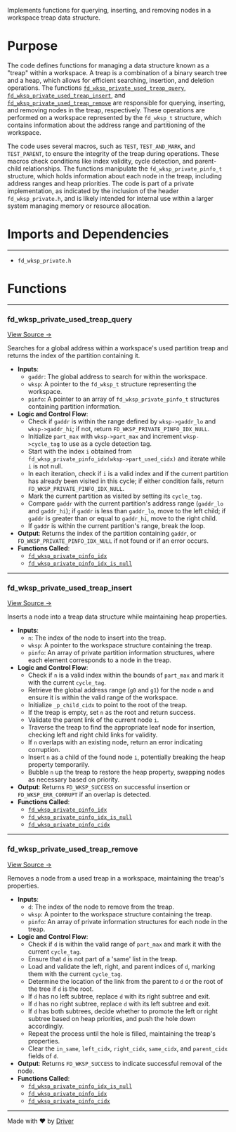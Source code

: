 <!--------------------------------------------------------------------------------->
<!-- IMPORTANT: This file is auto-generated by Driver (https://driver.ai). -------->
<!-- Manual edits may be overwritten on future commits. --------------------------->
<!--------------------------------------------------------------------------------->

Implements functions for querying, inserting, and removing nodes in a workspace treap data structure.

# Purpose
The code defines functions for managing a data structure known as a "treap" within a workspace. A treap is a combination of a binary search tree and a heap, which allows for efficient searching, insertion, and deletion operations. The functions [`fd_wksp_private_used_treap_query`](<#fd_wksp_private_used_treap_query>), [`fd_wksp_private_used_treap_insert`](<#fd_wksp_private_used_treap_insert>), and [`fd_wksp_private_used_treap_remove`](<#fd_wksp_private_used_treap_remove>) are responsible for querying, inserting, and removing nodes in the treap, respectively. These operations are performed on a workspace represented by the `fd_wksp_t` structure, which contains information about the address range and partitioning of the workspace.

The code uses several macros, such as `TEST`, `TEST_AND_MARK`, and `TEST_PARENT`, to ensure the integrity of the treap during operations. These macros check conditions like index validity, cycle detection, and parent-child relationships. The functions manipulate the `fd_wksp_private_pinfo_t` structure, which holds information about each node in the treap, including address ranges and heap priorities. The code is part of a private implementation, as indicated by the inclusion of the header `fd_wksp_private.h`, and is likely intended for internal use within a larger system managing memory or resource allocation.
# Imports and Dependencies

---
- `fd_wksp_private.h`


# Functions

---
### fd\_wksp\_private\_used\_treap\_query<!-- {{#callable:fd_wksp_private_used_treap_query}} -->
[View Source →](<../../../../../src/util/wksp/fd_wksp_used_treap.c#L3>)

Searches for a global address within a workspace's used partition treap and returns the index of the partition containing it.
- **Inputs**:
    - `gaddr`: The global address to search for within the workspace.
    - `wksp`: A pointer to the `fd_wksp_t` structure representing the workspace.
    - `pinfo`: A pointer to an array of `fd_wksp_private_pinfo_t` structures containing partition information.
- **Logic and Control Flow**:
    - Check if `gaddr` is within the range defined by `wksp->gaddr_lo` and `wksp->gaddr_hi`; if not, return `FD_WKSP_PRIVATE_PINFO_IDX_NULL`.
    - Initialize `part_max` with `wksp->part_max` and increment `wksp->cycle_tag` to use as a cycle detection tag.
    - Start with the index `i` obtained from `fd_wksp_private_pinfo_idx(wksp->part_used_cidx)` and iterate while `i` is not null.
    - In each iteration, check if `i` is a valid index and if the current partition has already been visited in this cycle; if either condition fails, return `FD_WKSP_PRIVATE_PINFO_IDX_NULL`.
    - Mark the current partition as visited by setting its `cycle_tag`.
    - Compare `gaddr` with the current partition's address range (`gaddr_lo` and `gaddr_hi`); if `gaddr` is less than `gaddr_lo`, move to the left child; if `gaddr` is greater than or equal to `gaddr_hi`, move to the right child.
    - If `gaddr` is within the current partition's range, break the loop.
- **Output**: Returns the index of the partition containing `gaddr`, or `FD_WKSP_PRIVATE_PINFO_IDX_NULL` if not found or if an error occurs.
- **Functions Called**:
    - [`fd_wksp_private_pinfo_idx`](<fd_wksp_private.h.md#fd_wksp_private_pinfo_idx>)
    - [`fd_wksp_private_pinfo_idx_is_null`](<fd_wksp_private.h.md#fd_wksp_private_pinfo_idx_is_null>)


---
### fd\_wksp\_private\_used\_treap\_insert<!-- {{#callable:fd_wksp_private_used_treap_insert}} -->
[View Source →](<../../../../../src/util/wksp/fd_wksp_used_treap.c#L41>)

Inserts a node into a treap data structure while maintaining heap properties.
- **Inputs**:
    - `n`: The index of the node to insert into the treap.
    - `wksp`: A pointer to the workspace structure containing the treap.
    - `pinfo`: An array of private partition information structures, where each element corresponds to a node in the treap.
- **Logic and Control Flow**:
    - Check if `n` is a valid index within the bounds of `part_max` and mark it with the current `cycle_tag`.
    - Retrieve the global address range (`g0` and `g1`) for the node `n` and ensure it is within the valid range of the workspace.
    - Initialize `_p_child_cidx` to point to the root of the treap.
    - If the treap is empty, set `n` as the root and return success.
    - Validate the parent link of the current node `i`.
    - Traverse the treap to find the appropriate leaf node for insertion, checking left and right child links for validity.
    - If `n` overlaps with an existing node, return an error indicating corruption.
    - Insert `n` as a child of the found node `i`, potentially breaking the heap property temporarily.
    - Bubble `n` up the treap to restore the heap property, swapping nodes as necessary based on priority.
- **Output**: Returns `FD_WKSP_SUCCESS` on successful insertion or `FD_WKSP_ERR_CORRUPT` if an overlap is detected.
- **Functions Called**:
    - [`fd_wksp_private_pinfo_idx`](<fd_wksp_private.h.md#fd_wksp_private_pinfo_idx>)
    - [`fd_wksp_private_pinfo_idx_is_null`](<fd_wksp_private.h.md#fd_wksp_private_pinfo_idx_is_null>)
    - [`fd_wksp_private_pinfo_cidx`](<fd_wksp_private.h.md#fd_wksp_private_pinfo_cidx>)


---
### fd\_wksp\_private\_used\_treap\_remove<!-- {{#callable:fd_wksp_private_used_treap_remove}} -->
[View Source →](<../../../../../src/util/wksp/fd_wksp_used_treap.c#L172>)

Removes a node from a used treap in a workspace, maintaining the treap's properties.
- **Inputs**:
    - `d`: The index of the node to remove from the treap.
    - `wksp`: A pointer to the workspace structure containing the treap.
    - `pinfo`: An array of private information structures for each node in the treap.
- **Logic and Control Flow**:
    - Check if `d` is within the valid range of `part_max` and mark it with the current `cycle_tag`.
    - Ensure that `d` is not part of a 'same' list in the treap.
    - Load and validate the left, right, and parent indices of `d`, marking them with the current `cycle_tag`.
    - Determine the location of the link from the parent to `d` or the root of the tree if `d` is the root.
    - If `d` has no left subtree, replace `d` with its right subtree and exit.
    - If `d` has no right subtree, replace `d` with its left subtree and exit.
    - If `d` has both subtrees, decide whether to promote the left or right subtree based on heap priorities, and push the hole down accordingly.
    - Repeat the process until the hole is filled, maintaining the treap's properties.
    - Clear the `in_same`, `left_cidx`, `right_cidx`, `same_cidx`, and `parent_cidx` fields of `d`.
- **Output**: Returns `FD_WKSP_SUCCESS` to indicate successful removal of the node.
- **Functions Called**:
    - [`fd_wksp_private_pinfo_idx_is_null`](<fd_wksp_private.h.md#fd_wksp_private_pinfo_idx_is_null>)
    - [`fd_wksp_private_pinfo_idx`](<fd_wksp_private.h.md#fd_wksp_private_pinfo_idx>)
    - [`fd_wksp_private_pinfo_cidx`](<fd_wksp_private.h.md#fd_wksp_private_pinfo_cidx>)



---
Made with ❤️ by [Driver](https://www.driver.ai/)